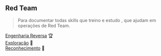 ## Red Team

>Para documentar todas skills que treino e estudo , que ajudam em operações de Red Team.


[Engenharia Reversa](Reversing-Engineering/docs) :trophy:</br>
[Exploração](Exploits/docs) :mag_right:</br>
[Reconhecimento](Reconnaissance/docs) :ghost:</br>
